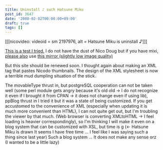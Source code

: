 ```yaml
---
title: Uninstall ♪ such Hatsune Miku
post_id: 3647
date: '2008-02-02T00:00:00+09:00'
draft: true
tags: []
---
```


\[\[\[nicovideo: videoid = sm 2197976, alt = Hatsune Miku is uninstall ♪\]\]\]

[This is a test I tried.](http://www.nicovideo.jp/watch/sm2197976) I do not have the dust of Nico Doug but if you have mixi, [please also](http://video.mixi.jp/view_video.pl?owner_id=1112991&video_id=2767395) use [this mirror (slightly low image quality)](http://video.mixi.jp/view_video.pl?owner_id=1112991&video_id=2767395)

But this site should be renewed soon. I thought again about making an XML tag that pastes Nicodo thumbnails. The design of the XML stylesheet is now a terrible mud dumpling situation of the stick.

The movableType thrust in, but postgreSQL cooperation can not be taken well (some perl module gets angry because it's old old → I do not recognize it even if I brought it from CPAN → it does not change even if using lib), ppBlog thrust in I tried it but it was a state of being customized. If you get accustomed to the convenience of XML (especially when updating it is much more convenient than HTML), I can not quite get out, but I'm troubling the viewer by that much. (Web browser is converting XMLtoHTML → I feel loading is heavier correspondingly), so I'm thinking I will make it even on a blog system that can be customized with XSL, but time is g (← Hatsune Miku is drawn It seems I have free time ... I feel like I was saying such a thing since last year) Such a blog system ... It does not make any sense orz (I wanted to be a little lazy)
